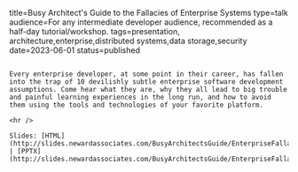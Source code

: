 title=Busy Architect's Guide   to the Fallacies of Enterprise Systems
type=talk
audience=For any intermediate developer audience, recommended as a half-day tutorial/workshop.
tags=presentation, architecture,enterprise,distributed systems,data storage,security
date=2023-06-01
status=published
~~~~~~

Every enterprise developer, at some point in their career, has fallen into the trap of 10 devilishly subtle enterprise software development assumptions. Come hear what they are, why they all lead to big trouble and painful learning experiences in the long run, and how to avoid them using the tools and technologies of your favorite platform.
    
<hr />

Slides: [HTML](http://slides.newardassociates.com/BusyArchitectsGuide/EnterpriseFallacies.html) | [PPTX](http://slides.newardassociates.com/BusyArchitectsGuide/EnterpriseFallacies.pptx)
